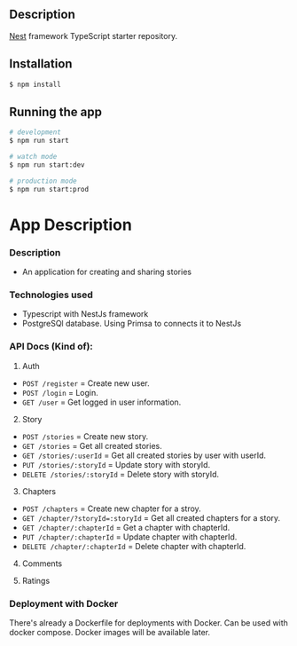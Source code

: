 ## Description

[Nest](https://github.com/nestjs/nest) framework TypeScript starter repository.

## Installation

```bash
$ npm install
```

## Running the app

```bash
# development
$ npm run start

# watch mode
$ npm run start:dev

# production mode
$ npm run start:prod
```

# App Description
### Description
- An application for creating and sharing stories 

### Technologies used
- Typescript with NestJs framework
- PostgreSQl database. Using Primsa to connects it to NestJs

### API Docs (Kind of):
1. Auth
- `POST /register` = Create new user.
- `POST /login` = Login.
- `GET /user` = Get logged in user information.

2. Story
- `POST /stories` = Create new story.
- `GET /stories` = Get all created stories.
- `GET /stories/:userId` = Get all created stories by user with userId.
- `PUT /stories/:storyId` = Update story with storyId.
- `DELETE /stories/:storyId` = Delete story with storyId.

3. Chapters
- `POST /chapters` = Create new chapter for a stroy.
- `GET /chapter/?storyId=:storyId` = Get all created chapters for a story.
- `GET /chapter/:chapterId` = Get a chapter with chapterId.
- `PUT /chapter/:chapterId` = Update chapter with chapterId.
- `DELETE /chapter/:chapterId` = Delete chapter with chapterId.

4. Comments

5. Ratings

### Deployment with Docker
There's already a Dockerfile for deployments with Docker. Can be used with docker compose. Docker images will be available later.
